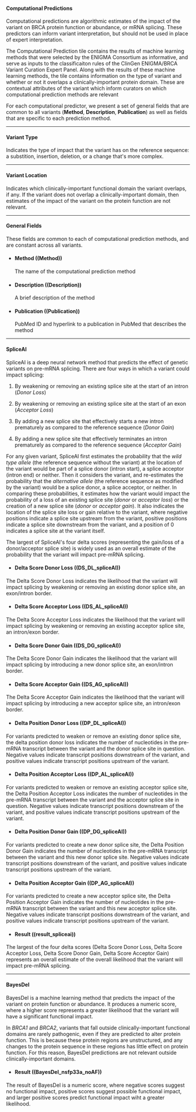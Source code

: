 #### Computational Predictions

Computational predictions are algorithmic estimates of the impact of the variant on BRCA protein function or abundance, or mRNA splicing. These predictors can inform variant interpretation, but should not be used in place of expert interpretation.

The Computational Prediction tile contains the results of machine learning methods that were selected by the ENIGMA Consortium as informative, and serve as inputs to the classificaiton rules of the ClinGen ENIGMA/BRCA Variant Curation Expert Panel.  Along with the results of these machine learning methods, the tile contains information on the type of variant and whether or not it overlaps a clinically-important protein domain.  These are contextual attributes of the variant which inform curators on which computational prediction methods are relevant

For each computational predictor, we present a set of general fields that are common to all variants (**Method**, **Description**, **Publication**) as well as fields that are specific to each prediction method.

----
#### Variant Type

Indicates the type of impact that the variant has on the reference sequence: a substition, insertion, deletion, or a change that's more complex.

----
#### Variant Location

Indicates which clinically-important functional domain the variant overlaps, if any.  If the variant does not overlap a clinically-important domain, then estimates of the impact of the variant on the protein function are not relevant.


----
#### General Fields

These fields are common to each of computational prediction methods, and are constant across all variants.

* #### Method ((Method))
    The name of the computational prediction method
* #### Description ((Description))
    A brief description of the method
* #### Publication ((Publication))
    PubMed ID and hyperlink to a publication in PubMed that describes the method

----
#### SpliceAI

SpliceAI is a deep neural network method that predicts the effect of genetic variants on pre-mRNA splicing.  There are four ways in which a variant could impact splicing:

1. By weakening or removing an existing splice site at the start of an intron (*Donor Loss*)

2. By weakening or removing an existing splice site at the start of an exon (*Acceptor Loss*)

3. By adding a new splice site that effectively starts a new intron prematurely as compared to the reference sequence  (*Donor Gain*)

4. By adding a new splice site that effectively terminates an intron prematurely as compared to the reference sequence (*Acceptor Gain*)

For any given variant, SpliceAI first estimates the probability that the *wild type allele* (the reference sequence without the variant) at the location of the variant would be part of a splice donor (intron start), a splice acceptor (intron end) or neither.  Then it considers the variant, and re-estimates the probability that the *alternative allele* (the reference sequence as modified by the variant) would be a splice donor, a splice acceptor, or neither.  In comparing these probabilities, it estimates how the variant would impact the probability of a loss of an existing splice site (*donor* or *acceptor loss*) or the creation of a new splice site (*donor* or *acceptor gain*).  It also indicates the location of the splice site loss or gain relative to the variant, where negative positions indicate a splice site upstream from the variant, positive positions indicate a splice site downstream from the variant, and a position of 0 indicates a splice site at the variant itself.

The largest of SpliceAI's four delta scores (representing the gain/loss of a donor/acceptor splice site) is widely used as an overall estimate of the probability that the variant will impact pre-mRNA splicing.

* #### Delta Score Donor Loss ((DS_DL_spliceAI))

The Delta Score Donor Loss indicates the likelihood that the variant will impact splicing by weakening or removing an existing donor splice site, an exon/intron border.

* #### Delta Score Acceptor Loss ((DS_AL_spliceAI))

The Delta Score Acceptor Loss indicates the likelihood that the variant will impact splicing by weakening or removing an existing acceptor splice site, an intron/exon border.

* #### Delta Score Donor Gain ((DS_DG_spliceAI))

The Delta Score Donor Gain indicates the likelihood that the variant will impact splicing by introducing a new donor splice site, an exon/intron border.

* #### Delta Score Acceptor Gain ((DS_AG_spliceAI))

The Delta Score Acceptor Gain indicates the likelihood that the variant will impact splicing by introducing a new acceptor splice site, an intron/exon border.

* #### Delta Position Donor Loss ((DP_DL_spliceAI))

For variants predicted to weaken or remove an existing donor splice site, the delta position donor loss indicates the number of nucleotides in the pre-mRNA transcript between the variant and the donor splice site in question.  Negative values indicate transcript positions downstream of the variant, and positive values indicate transcript positions upstream of the variant.

* #### Delta Position Acceptor Loss ((DP_AL_spliceAI))

For variants predicted to weaken or remove an existing acceptor splice site, the Delta Position Acceptor Loss indicates the number of nucleotides in the pre-mRNA transcript between the variant and the acceptor splice site in question.  Negative values indicate transcript positions downstream of the variant, and positive values indicate transcript positions upstream of the variant.


* #### Delta Position Donor Gain ((DP_DG_spliceAI))

For variants predicted to create a new donor splice site, the Delta Position Donor Gain indicates the number of nucleotides in the pre-mRNA transcript between the variant and this new donor splice site.  Negative values indicate transcript positions downstream of the variant, and positive values indicate transcript positions upstream of the variant.


* #### Delta Position Acceptor Gain ((DP_AG_spliceAI))

For variants predicted to create a new acceptor splice site, the Delta Position Acceptor Gain indicates the number of nucleotides in the pre-mRNA transcript between the variant and this new acceptor splice site.  Negative values indicate transcript positions downstream of the variant, and positive values indicate transcript positions upstream of the variant.

* #### Result ((result_spliceai))

The largest of the four delta scores (Delta Score Donor Loss, Delta Score Acceptor Loss, Delta Score Donor Gain, Delta Score Acceptor Gain) represents an overall estimate of the overall likelihood that the variant will impact pre-mRNA splicing.


----
#### BayesDel

BayesDel is a machine learning method that predicts the impact of the variant on protein function or abundance.  It produces a numeric score, where a higher score represents a greater likelihood that the variant will have a significant functional impact.

In *BRCA1* and *BRCA2*, variants that fall outside clinically-important functional domains are rarely pathogenic, even if they are predicted to alter protein function.  This is because these protein regions are unstructured, and any changes to the protein sequence in these regions has little effect on protein function.  For this reason, BayesDel predictions are not relevant outside clinically-important domains.

* #### Result ((BayesDel_nsfp33a_noAF))

The result of BayesDel is a numeric score, where negative scores suggest no functional impact, positive scores suggest possible functional impact, and larger positive scores predict functional impact wiht a greater likelihood.
